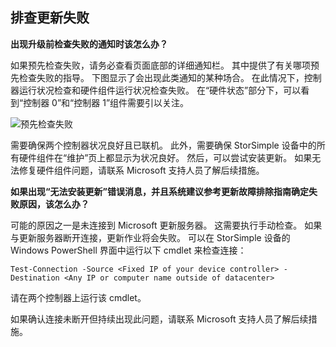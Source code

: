 <!--author=alkohli last changed: 03/17/16-->

## <a name="troubleshooting-update-failures"></a>排查更新失败
**出现升级前检查失败的通知时该怎么办？**

如果预先检查失败，请务必查看页面底部的详细通知栏。 其中提供了有关哪项预先检查失败的指导。 下图显示了会出现此类通知的某种场合。 在此情况下，控制器运行状况检查和硬件组件运行状况检查失败。 在“硬件状态”部分下，可以看到“控制器 0”和“控制器 1”组件需要引以关注。

  ![预先检查失败](./media/storsimple-install-troubleshooting/HCS_PreUpdateCheckFailed-include.png)

需要确保两个控制器状况良好且已联机。 此外，需要确保 StorSimple 设备中的所有硬件组件在“维护”页上都显示为状况良好。 然后，可以尝试安装更新。 如果无法修复硬件组件问题，请联系 Microsoft 支持人员了解后续措施。

**如果出现“无法安装更新”错误消息，并且系统建议参考更新故障排除指南确定失败原因，该怎么办？**

可能的原因之一是未连接到 Microsoft 更新服务器。 这需要执行手动检查。 如果与更新服务器断开连接，更新作业将会失败。 可以在 StorSimple 设备的 Windows PowerShell 界面中运行以下 cmdlet 来检查连接：

 `Test-Connection -Source <Fixed IP of your device controller> -Destination <Any IP or computer name outside of datacenter>`

请在两个控制器上运行该 cmdlet。

如果确认连接未断开但持续出现此问题，请联系 Microsoft 支持人员了解后续措施。



<!--HONumber=Nov16_HO3-->


